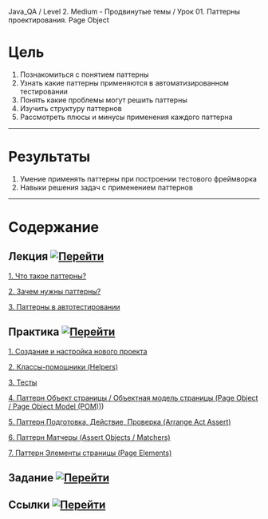 Java_QA / Level 2. Medium - Продвинутые темы / Урок 01. Паттерны проектирования. Page Object

# Цель

1. Познакомиться с понятием паттерны
2. Узнать какие паттерны применяются в автоматизированном тестировании
3. Понять какие проблемы могут решить паттерны
4. Изучить структуру паттернов
5. Рассмотреть плюсы и минусы применения каждого паттерна

***

# Результаты

1. Умение применять паттерны при построении тестового фреймворка
2. Навыки решения задач с применением паттернов

***

# Содержание


## Лекция [![Перейти](https://img.shields.io/badge/-%D0%9F%D0%B5%D1%80%D0%B5%D0%B9%D1%82%D0%B8-blue)](1.%20Лекция.md)

[1. Что такое паттерны?](1.%20Лекция.md#1-Что-такое-паттерны?)

[2. Зачем нужны паттерны?](1.%20Лекция.md#2-Зачем-нужны-паттерны?)

[3. Паттерны в автотестировании](1.%20Лекция.md#3-Паттерны-в-автотестировании)

## Практика [![Перейти](https://img.shields.io/badge/-%D0%9F%D0%B5%D1%80%D0%B5%D0%B9%D1%82%D0%B8-blue)](2.%20Практика.md)

[1. Создание и настройка нового проекта](2.%20Практика.md#1-Создание-и-настройка-нового-проекта)

[2. Классы-помощники (Helpers)](2.%20Практика.md#2-Классы-помощники-Helpers)

[3. Тесты](2.%20Практика.md#3-Тесты)

[4. Паттерн Объект страницы / Объектная модель страницы (Page Object / Page Object Model (POM))](2.%20Практика.md#4-Паттерн-Объект-Страницы--Объектная-Модель-Страницы-Page-Object--Page-Object-Model-POM))

[5. Паттерн Подготовка, Действие, Проверка (Arrange Act Assert)](2.%20Практика.md#5-Паттерн-Подготовка-Действие-Проверка-Arrange-Act-Assert)

[6. Паттерн Матчеры (Assert Objects / Matchers)](2.%20Практика.md#6-Паттерн-Матчеры-Assert-Objects--Matchers)

[7. Паттерн Элементы страницы (Page Elements)](2.%20Практика.md#7-Паттерн-Элементы-страницы-Page-Elements)

## Задание [![Перейти](https://img.shields.io/badge/-%D0%9F%D0%B5%D1%80%D0%B5%D0%B9%D1%82%D0%B8-blue)](3.%20Задание.md)

## Ссылки [![Перейти](https://img.shields.io/badge/-%D0%9F%D0%B5%D1%80%D0%B5%D0%B9%D1%82%D0%B8-blue)](4.%20Ссылки.md)